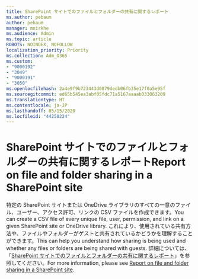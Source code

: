 ```yaml
---
title: SharePoint サイトでのファイルとフォルダーの共有に関するレポート
ms.author: pebaum
author: pebaum
manager: mnirkhe
ms.audience: Admin
ms.topic: article
ROBOTS: NOINDEX, NOFOLLOW
localization_priority: Priority
ms.collection: Adm_O365
ms.custom:
- "9000192"
- "3049"
- "9000191"
- "3050"
ms.openlocfilehash: 2a4e9f9b723443d0879dedb06fb35e17f0a5e95f
ms.sourcegitcommit: ed65b545ea3abf05fdc71a5167aaaab033063209
ms.translationtype: HT
ms.contentlocale: ja-JP
ms.lasthandoff: 05/15/2020
ms.locfileid: "44250224"
---
```

# <a name="report-on-file-and-folder-sharing-in-a-sharepoint-site"></a><span data-ttu-id="ba5e7-102">SharePoint サイトでのファイルとフォルダーの共有に関するレポート</span><span class="sxs-lookup"><span data-stu-id="ba5e7-102">Report on file and folder sharing in a SharePoint site</span></span>

<span data-ttu-id="ba5e7-103">特定の SharePoint サイトまたは OneDrive ライブラリのすべての一意のファイル、ユーザー、アクセス許可、リンクの CSV ファイルを作成できます。</span><span class="sxs-lookup"><span data-stu-id="ba5e7-103">You can create a CSV file of every unique file, user, permission, and link on a given SharePoint site or OneDrive library.</span></span> <span data-ttu-id="ba5e7-104">これにより、使用されている共有方法や、ファイルやフォルダーがゲストと共有されているかどうかを理解することができます。</span><span class="sxs-lookup"><span data-stu-id="ba5e7-104">This can help you understand how sharing is being used and whether any files or folders are being shared with guests.</span></span> <span data-ttu-id="ba5e7-105">詳細については、「[SharePoint サイトでのファイルとフォルダーの共有に関するレポート](https://docs.microsoft.com/sharepoint/sharing-reports)」を参照してください。</span><span class="sxs-lookup"><span data-stu-id="ba5e7-105">For more information, please see [Report on file and folder sharing in a SharePoint site](https://docs.microsoft.com/sharepoint/sharing-reports).</span></span>
